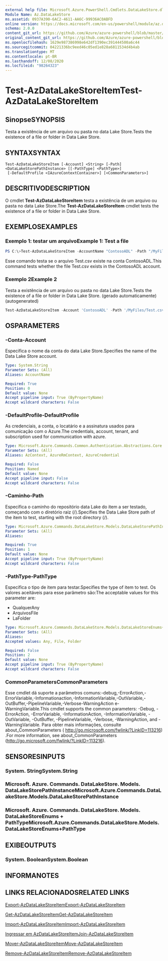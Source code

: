 ```yaml
---
external help file: Microsoft.Azure.PowerShell.Cmdlets.DataLakeStore.dll-Help.xml
Module Name: Az.DataLakeStore
ms.assetid: 0937A390-6AC2-4611-AA6C-99936AC0ABFD
online version: https://docs.microsoft.com/en-us/powershell/module/az.datalakestore/test-azdatalakestoreitem
schema: 2.0.0
content_git_url: https://github.com/Azure/azure-powershell/blob/master/src/DataLakeStore/DataLakeStore/help/Test-AzDataLakeStoreItem.md
original_content_git_url: https://github.com/Azure/azure-powershell/blob/master/src/DataLakeStore/DataLakeStore/help/Test-AzDataLakeStoreItem.md
ms.openlocfilehash: 1629e987386998e642df1390ec391444500a6c44
ms.sourcegitcommit: 04221336bc9eed46c05ed1e828a6811534d4b4ab
ms.translationtype: MT
ms.contentlocale: pt-BR
ms.lasthandoff: 12/08/2020
ms.locfileid: "98264323"
---
```

# <span data-ttu-id="288e5-101">Test-AzDataLakeStoreItem</span><span class="sxs-lookup"><span data-stu-id="288e5-101">Test-AzDataLakeStoreItem</span></span>

## <span data-ttu-id="288e5-102">Sinopse</span><span class="sxs-lookup"><span data-stu-id="288e5-102">SYNOPSIS</span></span>
<span data-ttu-id="288e5-103">Testa a existência de um arquivo ou pasta no data Lake Store.</span><span class="sxs-lookup"><span data-stu-id="288e5-103">Tests the existence of a file or folder in Data Lake Store.</span></span>

## <span data-ttu-id="288e5-104">SYNTAX</span><span class="sxs-lookup"><span data-stu-id="288e5-104">SYNTAX</span></span>

```
Test-AzDataLakeStoreItem [-Account] <String> [-Path] <DataLakeStorePathInstance> [[-PathType] <PathType>]
 [-DefaultProfile <IAzureContextContainer>] [<CommonParameters>]
```

## <span data-ttu-id="288e5-105">DESCRITIVO</span><span class="sxs-lookup"><span data-stu-id="288e5-105">DESCRIPTION</span></span>
<span data-ttu-id="288e5-106">O cmdlet **Test-AzDataLakeStoreItem** testa a existência de um arquivo ou pasta no data Lake Store.</span><span class="sxs-lookup"><span data-stu-id="288e5-106">The **Test-AzDataLakeStoreItem** cmdlet tests the existence of a file or folder in Data Lake Store.</span></span>

## <span data-ttu-id="288e5-107">EXEMPLOS</span><span class="sxs-lookup"><span data-stu-id="288e5-107">EXAMPLES</span></span>

### <span data-ttu-id="288e5-108">Exemplo 1: testar um arquivo</span><span class="sxs-lookup"><span data-stu-id="288e5-108">Example 1: Test a file</span></span>
```powershell
PS C:\>Test-AzDataLakeStoreItem -AccountName "ContosoADL" -Path "/MyFiles/Test.csv"
```

<span data-ttu-id="288e5-109">Esse comando testa se o arquivo Test.csv existe na conta ContosoADL.</span><span class="sxs-lookup"><span data-stu-id="288e5-109">This command tests whether the file Test.csv exists in the ContosoADL account.</span></span>

### <span data-ttu-id="288e5-110">Exemplo 2</span><span class="sxs-lookup"><span data-stu-id="288e5-110">Example 2</span></span>

<span data-ttu-id="288e5-111">Testa a existência de um arquivo ou pasta no data Lake Store.</span><span class="sxs-lookup"><span data-stu-id="288e5-111">Tests the existence of a file or folder in Data Lake Store.</span></span> <span data-ttu-id="288e5-112">(gerado automaticamente)</span><span class="sxs-lookup"><span data-stu-id="288e5-112">(autogenerated)</span></span>

<!-- Aladdin Generated Example -->
```powershell
Test-AzDataLakeStoreItem -Account 'ContosoADL' -Path '/MyFiles/Test.csv' -PathType Any
```

## <span data-ttu-id="288e5-113">OS</span><span class="sxs-lookup"><span data-stu-id="288e5-113">PARAMETERS</span></span>

### <span data-ttu-id="288e5-114">-Conta</span><span class="sxs-lookup"><span data-stu-id="288e5-114">-Account</span></span>
<span data-ttu-id="288e5-115">Especifica o nome da conta do data Lake Store.</span><span class="sxs-lookup"><span data-stu-id="288e5-115">Specifies the name of the Data Lake Store account.</span></span>

```yaml
Type: System.String
Parameter Sets: (All)
Aliases: AccountName

Required: True
Position: 0
Default value: None
Accept pipeline input: True (ByPropertyName)
Accept wildcard characters: False
```

### <span data-ttu-id="288e5-116">-DefaultProfile</span><span class="sxs-lookup"><span data-stu-id="288e5-116">-DefaultProfile</span></span>
<span data-ttu-id="288e5-117">As credenciais, a conta, o locatário e a assinatura usados para comunicação com o Azure.</span><span class="sxs-lookup"><span data-stu-id="288e5-117">The credentials, account, tenant, and subscription used for communication with azure.</span></span>

```yaml
Type: Microsoft.Azure.Commands.Common.Authentication.Abstractions.Core.IAzureContextContainer
Parameter Sets: (All)
Aliases: AzContext, AzureRmContext, AzureCredential

Required: False
Position: Named
Default value: None
Accept pipeline input: False
Accept wildcard characters: False
```

### <span data-ttu-id="288e5-118">-Caminho</span><span class="sxs-lookup"><span data-stu-id="288e5-118">-Path</span></span>
<span data-ttu-id="288e5-119">Especifica o caminho do repositório data Lake do item a ser testado, começando com o diretório raiz (/).</span><span class="sxs-lookup"><span data-stu-id="288e5-119">Specifies the Data Lake Store path of the item to test, starting with the root directory (/).</span></span>

```yaml
Type: Microsoft.Azure.Commands.DataLakeStore.Models.DataLakeStorePathInstance
Parameter Sets: (All)
Aliases:

Required: True
Position: 1
Default value: None
Accept pipeline input: True (ByPropertyName)
Accept wildcard characters: False
```

### <span data-ttu-id="288e5-120">-PathType</span><span class="sxs-lookup"><span data-stu-id="288e5-120">-PathType</span></span>
<span data-ttu-id="288e5-121">Especifica o tipo de item para testar.</span><span class="sxs-lookup"><span data-stu-id="288e5-121">Specifies the type of item to test.</span></span>
<span data-ttu-id="288e5-122">Os valores aceitáveis para esse parâmetro são:</span><span class="sxs-lookup"><span data-stu-id="288e5-122">The acceptable values for this parameter are:</span></span>
- <span data-ttu-id="288e5-123">Qualquer</span><span class="sxs-lookup"><span data-stu-id="288e5-123">Any</span></span> 
- <span data-ttu-id="288e5-124">Arquivos</span><span class="sxs-lookup"><span data-stu-id="288e5-124">File</span></span> 
- <span data-ttu-id="288e5-125">La</span><span class="sxs-lookup"><span data-stu-id="288e5-125">Folder</span></span>

```yaml
Type: Microsoft.Azure.Commands.DataLakeStore.Models.DataLakeStoreEnums+PathType
Parameter Sets: (All)
Aliases:
Accepted values: Any, File, Folder

Required: False
Position: 2
Default value: None
Accept pipeline input: True (ByPropertyName)
Accept wildcard characters: False
```

### <span data-ttu-id="288e5-126">CommonParameters</span><span class="sxs-lookup"><span data-stu-id="288e5-126">CommonParameters</span></span>
<span data-ttu-id="288e5-127">Esse cmdlet dá suporte a parâmetros comuns:-debug,-ErrorAction,-ErrorVariable,-Informationaction,-InformationVariable,-OutVariable,-OutBuffer,-PipelineVariable,-Verbose-WarningAction e-WarningVariable.</span><span class="sxs-lookup"><span data-stu-id="288e5-127">This cmdlet supports the common parameters: -Debug, -ErrorAction, -ErrorVariable, -InformationAction, -InformationVariable, -OutVariable, -OutBuffer, -PipelineVariable, -Verbose, -WarningAction, and -WarningVariable.</span></span> <span data-ttu-id="288e5-128">Para obter mais informações, consulte about_CommonParameters ( http://go.microsoft.com/fwlink/?LinkID=113216) .</span><span class="sxs-lookup"><span data-stu-id="288e5-128">For more information, see about_CommonParameters (http://go.microsoft.com/fwlink/?LinkID=113216).</span></span>

## <span data-ttu-id="288e5-129">SENSORES</span><span class="sxs-lookup"><span data-stu-id="288e5-129">INPUTS</span></span>

### <span data-ttu-id="288e5-130">System. String</span><span class="sxs-lookup"><span data-stu-id="288e5-130">System.String</span></span>

### <span data-ttu-id="288e5-131">Microsoft. Azure. Commands. DataLakeStore. Models. DataLakeStorePathInstance</span><span class="sxs-lookup"><span data-stu-id="288e5-131">Microsoft.Azure.Commands.DataLakeStore.Models.DataLakeStorePathInstance</span></span>

### <span data-ttu-id="288e5-132">Microsoft. Azure. Commands. DataLakeStore. Models. DataLakeStoreEnums + PathType</span><span class="sxs-lookup"><span data-stu-id="288e5-132">Microsoft.Azure.Commands.DataLakeStore.Models.DataLakeStoreEnums+PathType</span></span>

## <span data-ttu-id="288e5-133">EXIBE</span><span class="sxs-lookup"><span data-stu-id="288e5-133">OUTPUTS</span></span>

### <span data-ttu-id="288e5-134">System. Boolean</span><span class="sxs-lookup"><span data-stu-id="288e5-134">System.Boolean</span></span>

## <span data-ttu-id="288e5-135">INFORMA</span><span class="sxs-lookup"><span data-stu-id="288e5-135">NOTES</span></span>

## <span data-ttu-id="288e5-136">LINKS RELACIONADOS</span><span class="sxs-lookup"><span data-stu-id="288e5-136">RELATED LINKS</span></span>

[<span data-ttu-id="288e5-137">Export-AzDataLakeStoreItem</span><span class="sxs-lookup"><span data-stu-id="288e5-137">Export-AzDataLakeStoreItem</span></span>](./Export-AzDataLakeStoreItem.md)

[<span data-ttu-id="288e5-138">Get-AzDataLakeStoreItem</span><span class="sxs-lookup"><span data-stu-id="288e5-138">Get-AzDataLakeStoreItem</span></span>](./Get-AzDataLakeStoreItem.md)

[<span data-ttu-id="288e5-139">Import-AzDataLakeStoreItem</span><span class="sxs-lookup"><span data-stu-id="288e5-139">Import-AzDataLakeStoreItem</span></span>](./Import-AzDataLakeStoreItem.md)

[<span data-ttu-id="288e5-140">Ingressar em AzDataLakeStoreItem</span><span class="sxs-lookup"><span data-stu-id="288e5-140">Join-AzDataLakeStoreItem</span></span>](./Join-AzDataLakeStoreItem.md)

[<span data-ttu-id="288e5-141">Mover-AzDataLakeStoreItem</span><span class="sxs-lookup"><span data-stu-id="288e5-141">Move-AzDataLakeStoreItem</span></span>](./Move-AzDataLakeStoreItem.md)

[<span data-ttu-id="288e5-142">Remove-AzDataLakeStoreItem</span><span class="sxs-lookup"><span data-stu-id="288e5-142">Remove-AzDataLakeStoreItem</span></span>](./Remove-AzDataLakeStoreItem.md)


